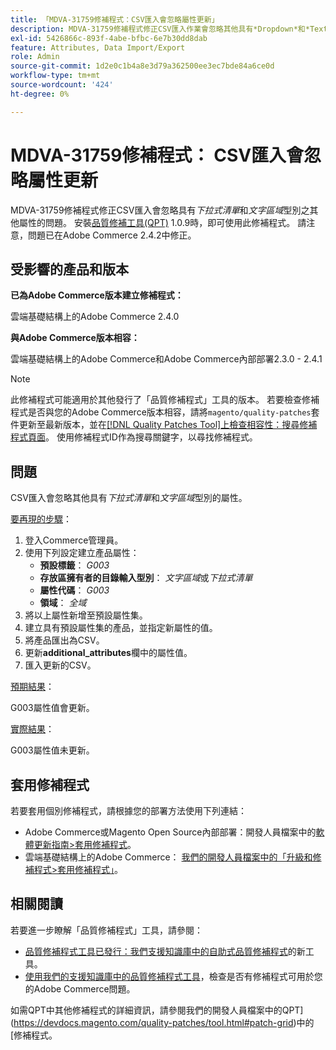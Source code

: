 ```yaml
---
title: 「MDVA-31759修補程式：CSV匯入會忽略屬性更新」
description: MDVA-31759修補程式修正CSV匯入作業會忽略其他具有*Dropdown*和*Text Area*型別的屬性問題。 安裝[Quality Patches Tool (QPT)](/help/announcements/adobe-commerce-announcements/magento-quality-patches-released-new-tool-to-self-serve-quality-patches.md) 1.0.9後，即可使用此修補程式。 請注意，問題已在Adobe Commerce 2.4.2中修正。
exl-id: 5426866c-893f-4abe-bfbc-6e7b30dd8dab
feature: Attributes, Data Import/Export
role: Admin
source-git-commit: 1d2e0c1b4a8e3d79a362500ee3ec7bde84a6ce0d
workflow-type: tm+mt
source-wordcount: '424'
ht-degree: 0%

---
```


# MDVA-31759修補程式： CSV匯入會忽略屬性更新

MDVA-31759修補程式修正CSV匯入會忽略具有&#x200B;*下拉式清單*&#x200B;和&#x200B;*文字區域*&#x200B;型別之其他屬性的問題。 安裝[品質修補工具(QPT)](/help/announcements/adobe-commerce-announcements/magento-quality-patches-released-new-tool-to-self-serve-quality-patches.md) 1.0.9時，即可使用此修補程式。 請注意，問題已在Adobe Commerce 2.4.2中修正。

## 受影響的產品和版本

**已為Adobe Commerce版本建立修補程式：**

雲端基礎結構上的Adobe Commerce 2.4.0

**與Adobe Commerce版本相容：**

雲端基礎結構上的Adobe Commerce和Adobe Commerce內部部署2.3.0 - 2.4.1

>[!NOTE]
>
>此修補程式可能適用於其他發行了「品質修補程式」工具的版本。 若要檢查修補程式是否與您的Adobe Commerce版本相容，請將`magento/quality-patches`套件更新至最新版本，並在[[!DNL Quality Patches Tool]上檢查相容性：搜尋修補程式頁面](https://devdocs.magento.com/quality-patches/tool.html#patch-grid)。 使用修補程式ID作為搜尋關鍵字，以尋找修補程式。

## 問題

CSV匯入會忽略其他具有&#x200B;*下拉式清單*&#x200B;和&#x200B;*文字區域*&#x200B;型別的屬性。

<u>要再現的步驟</u>：

1. 登入Commerce管理員。
1. 使用下列設定建立產品屬性：
   * **預設標籤**： *G003*
   * **存放區擁有者的目錄輸入型別**： *文字區域*&#x200B;或&#x200B;*下拉式清單*
   * **屬性代碼**： *G003*
   * **領域**： *全域*
1. 將以上屬性新增至預設屬性集。
1. 建立具有預設屬性集的產品，並指定新屬性的值。
1. 將產品匯出為CSV。
1. 更新&#x200B;**additional\_attributes**&#x200B;欄中的屬性值。
1. 匯入更新的CSV。

<u>預期結果</u>：

G003屬性值會更新。

<u>實際結果</u>：

G003屬性值未更新。

## 套用修補程式

若要套用個別修補程式，請根據您的部署方法使用下列連結：

* Adobe Commerce或Magento Open Source內部部署：開發人員檔案中的[軟體更新指南>套用修補程式](https://devdocs.magento.com/guides/v2.4/comp-mgr/patching/mqp.html)。
* 雲端基礎結構上的Adobe Commerce： [我們的開發人員檔案中的「升級和修補程式>套用修補程式」](https://devdocs.magento.com/cloud/project/project-patch.html)。

## 相關閱讀

若要進一步瞭解「品質修補程式」工具，請參閱：

* [品質修補程式工具已發行：我們支援知識庫中的自助式品質修補程式](/help/announcements/adobe-commerce-announcements/magento-quality-patches-released-new-tool-to-self-serve-quality-patches.md)的新工具。
* [使用我們的支援知識庫中的品質修補程式工具](/help/support-tools/patches-available-in-qpt-tool/check-patch-for-magento-issue-with-magento-quality-patches.md)，檢查是否有修補程式可用於您的Adobe Commerce問題。

如需QPT中其他修補程式的詳細資訊，請參閱我們的開發人員檔案中的QPT](https://devdocs.magento.com/quality-patches/tool.html#patch-grid)中的[修補程式。
